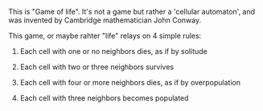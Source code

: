 This is "Game of life". It's not a game but rather a 'cellular automaton', and was invented by 
Cambridge mathematician John Conway.

This game, or maybe rahter "life" relays on 4 simple rules:

1. Each cell with one or no neighbors dies, as if by solitude

2. Each cell with two or three neighbors survives

3. Each cell with four or more neighbors dies, as if by overpopulation

4. Each cell with three neighbors becomes populated
